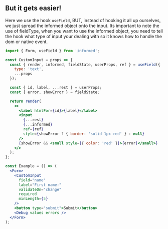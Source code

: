 ## But it gets easier!

Here we use the hook `useField`, BUT, instead of hooking it all up ourselves,
we just spread the informed object onto the input. Its important to note the use of fieldType,
when you want to use the informed object, you need to tell the hook what type of input
your dealing with so it knows how to handle the dom or native event.

<!-- STORY -->

<!-- IDFK Strange issue where i need this commnet or code formatting is messed up -->

```jsx
import { Form, useField } from 'informed';

const CustomInput = props => {
  const { render, informed, fieldState, userProps, ref } = useField({
    type: 'text',
    ...props
  });

  const { id, label, ...rest } = userProps;
  const { error, showError } = fieldState;

  return render(
    <>
      <label htmlFor={id}>{label}</label>
      <input
        {...rest}
        {...informed}
        ref={ref}
        style={showError ? { border: 'solid 1px red' } : null}
      />
      {showError && <small style={{ color: 'red' }}>{error}</small>}
    </>
  );
};

const Example = () => (
  <Form>
    <CustomInput
      field="name"
      label="First name:"
      validateOn="change"
      required
      minLength={5}
    />
    <button type="submit">Submit</button>
    <Debug values errors />
  </Form>
);
```
